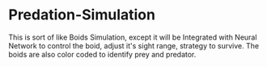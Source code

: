 # Predation-Simulation
 This is sort of like Boids Simulation, except it will be Integrated with Neural Network to control the boid, adjust it's sight range, strategy to survive. The boids are also color coded to identify prey and predator.
